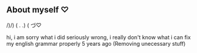 ## About myself ‪♡
/)/)
( . .)
( づ♡

hi, i am sorry what i did seriously wrong, i really don't know what i can fix my english grammar properly 5 years ago
(Removing unecessary stuff)
